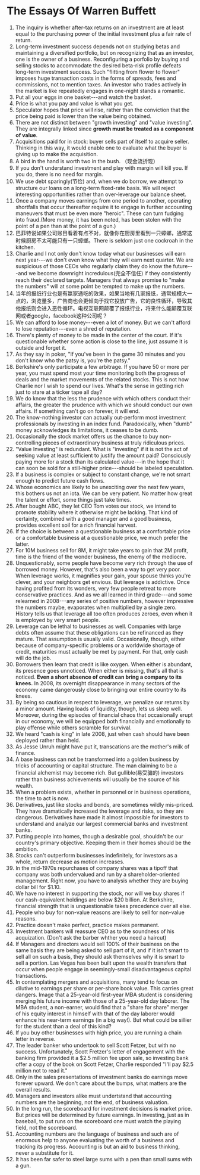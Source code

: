 # The Essays Of Warren Buffett

1. The inquiry is whether after-tax returns on an investment are at least equal to the purchasing power of the initial investment plus a fair rate of return. 
2. Long-term investment success depends not on studying betas and maintaining a diversified portfolio, but on recognizing that as an investor, one is the owner of a business. Reconfiguring a porfolio by buying and selling stocks to accommodate the desired beta-risk profile defeats long-term investment success. Such "flitting from flower to flower" imposes huge transaction costs in the forms of spreads, fees and commissions, not to mention taxes. An investor who trades actively in the market is like repeatedly engages in one-night stands a romantic. 
3. Put all your eggs in one basket---and watch the basket.
4. Price is what you pay and value is what you get. 
5. Speculator hopes that price will rise, rather than the conviction that the price being paid is lower than the value being obtained. 
6. There are not distinct between "growth investing" and "value investing". They are integrally linked since **growth must be treated as a component of value**.
7. Acquisitions paid for in stock: buyer sells part of itself to acquire seller. Thinking in this way, it would enable one to evaluate what the buyer is giving up to make the acquisition. 
8. A bird in the hand is worth two in the bush. （现金流折现）
9. If you don't understand investment and play with margin will kill you. If you do, there is no need for margin. 
10. We use debt sparingly(节俭) and, when we do borrow, we attempt to structure our loans on a long-term fixed-rate basis. We will reject interesting opportunities rather than over-leverage our balance sheet. 
11. Once a company moves earnings from one period to another, operating shortfalls that occur thereafter require it to engage in further accounting maneuvers that must be even more "heroic". These can turn fudging into fraud.(More money, it has been noted, has been stolen with the point of a pen than at the point of a gun.)
12. 巴菲特说如果公司账目看着有点不对，就像你在厨房里看到一只蟑螂，通常这时候厨房不太可能只有一只蟑螂。There is seldom just one cockroah in the kitchen. 
13. Charlie and I not only don't know today what our businesses will earn next year---we don't even know what they will earn next quarter. We are suspicious of those CEOs who regularly claim they do know the future---and we become downright incredulous(完全不信任) if they consistently reach their declared targets. Managers that always promise to "make the numbers" will at some point be tempted to make up the numbers. 
14. 当年的报纸行业也是有赢家通吃的效果，如果当地有几家报纸，通常规模大一点的，浏览量多，广告商也会更倾向于找它投放广告，它的良性循环，导致其他报纸则会进入恶性循环。电视互联网颠覆了报纸行业，将来什么能颠覆互联网或者google，facebook这种公司呢？
15. We can afford to lose money---even a lot of money. But we can't afford to lose reputation---even a shred of reputation.
16. There's plenty of money to be made in the center of the court. If it's questionable whether some action is close to the line, just assume it is outside and forget it.
17. As they say in poker, "If you've been in the game 30 minutes and you don't know who the patsy is, you're the patsy."
18. Berkshire's only participate a few arbitrage. If you have 50 or more per year, you must spend most your time monitoring both the progress of deals and the market movements of the related stocks. This is not how Charlie nor I wish to spend our lives. What's the sense in getting rich just to stare at a ticker tape all day?
19. We do know that the less the prudence with which others conduct their affairs, the greater the prudence with which we should conduct our own affairs. If something can't go on forever, it will end. 
20. The know-nothing investor can actually out-perform most investment professionals by investing in an index fund. Paradoxically, when "dumb" money acknowledges its limitations, it ceases to be dumb. 
21. Occasionally the stock market offers us the chance to buy non-controlling pieces of extraordinary business at truly ridiculous prices. 
22. "Value Investing" is redundant. What is "investing" if it is not the act of seeking value at least sufficient to justify the amount paid? Consciously paying more for a stock than its calculated value---in the hope that it can soon be sold for a still-higher price---should be labeled speculation. 
23. If a business is complex or subject to constant change, we're not smart enough to predict future cash flows.
24. Whose economics are likely to be unexciting over the next few years, this bothers us not an iota. We can be very patient. No matter how great the talent or effort, some things just take times. 
25. After bought ABC, they let CEO Tom votes our stock, we intend to promote stability where it otherwise might be lacking. That kind of certainty, combined with a good manager and a good business, provides excellent soil for a rich financial harvest. 
26. If the choice is between a questionable business at a comfortable price or a comfortable business at a questionable price, we much prefer the latter. 
27. For 10M business sell for 8M, it might take years to gain that 2M profit, time is the friend of the wonder business, the enemy of the mediocre. 
28. Unquestionably, some people have become very rich through the use of borrowed money. However, that's also been a way to get very poor. When leverage works, it magnifies your gain, your spouse thinks you're clever, and your neighbors get envious. But leverage is addictive. Once having profited from its wonders, very few people retreat to more conservative practices. And as we all learned in third grade---and some relearned in 2008---any series of positive numbers, however impressive the numbers maybe, evaporates when multiplied by a single zero. History tells us that leverage all too often produces zeroes, even when it is employed by very smart people. 
29. Leverage can be lethal to businesses as well. Companies with large debts often assume that these obligations can be refinanced as they mature. That assumption is usually valid. Occasionally, though, either because of company-specific problems or a worldwide shortage of credit, maturities must actually be met by payment. For that, only cash will do the job.
30. Borrowers then learn that credit is like oxygen. When either is abundant, its presence goes unnoticed. When either is missing, that's all that is noticed. **Even a short absence of credit can bring a company to its knees.** In 2008, its overnight disappearance in many sectors of the economy came dangerously close to bringing our entire country to its knees. 
31. By being so cautious in respect to leverage, we penalize our returns by a minor amount. Having loads of liquidity, though, lets us sleep well. Moreover, during the episodes of financial chaos that occasionally erupt in our economy, we will be equipped both financially and emotionally to play offense while others scramble for survival. 
32. We heard "cash is king" in late 2008, just when cash should have been deployed rather than held. 
33. As Jesse Unruh might have put it, transcations are the mother's milk of finance.
34. A base business can not be transformed into a golden business by tricks of accounting or capital structure. The man claiming to be a financial alchemist may become rich. But gullible(易受骗的) investors rather than business achievements will usually be the source of his wealth. 
35. When a problem exists, whether in personnel or in business operations, the time to act is now.
36. Derivatives, just like stocks and bonds, are sometimes wildly mis-priced. They have dramatically increased the leverage and risks, so they are dangerous. Derivatives have made it almost impossible for investors to understand and analyze our largest commercial banks and investment banks. 
37. Putting people into homes, though a desirable goal, shouldn't be our country's primary objective. Keeping them in their homes should be the ambition. 
38. Stocks can't outperform businesses indefinitely, for investors as a whole, return decrease as motion increases. 
39. In the mid-1970s repurchases of company shares was a tipoff that company was both undervalued and run by a shareholder-oriented management. Right now, you have to analysis whether they are buying dollar bill for $1.10. 
40. We have no interest in supporting the stock, nor will we buy shares if our cash-equivalent holdings are below $20 billion. At Berkshire, financial strength that is unquestionable takes precedence over all else. 
41. People who buy for non-value reasons are likely to sell for non-value reasons. 
42. Practice doesn't make perfect, practice makes permanent. 
43. Investment bankers will reassure CEO as to the soundness of his acquization. (Don't ask the barber whther you need a haircut)
44. If Managers and directors would sell 100% of their business on the same basis they are being asked to sell part of it, and if it isn't smart to sell all on such a basis, they should ask themselves why it is smart to sell a portion. Las Vegas has been built upon the wealth transfers that occur when people engage in seemingly-small disadvantageous capital transactions.
45. In contemplating mergers and acquisitions, many tend to focus on dilutive to earnings per share or per-share book value. This carries great dangers. Image that a 25-year-old first-year MBA student is considering merging his future income with those of a 25-year-old day laborer. The MBA student, a non-earner, would find that a "share for share" merger of his equity interest in himself with that of the day laborer would enhance his near-term earnings (in a big way!). But what could be sillier for the student than a deal of this kind?
46. If you buy other businesses with high price, you are running a chain letter in reverse. 
47. The leader banker who undertook to sell Scott Fetzer, but with no success. Unfortunately, Scott Fretzer's letter of engagement with the banking firm provided it a $2.5 million fee upon sale, so investing bank offer a copy of the book on Scott Fetzer, Charlie responded "I'll pay $2.5 million not to read it."
48. Only in the sales presentations of investment banks do earnings move forever upward. We don't care about the bumps, what matters are the overall results.
49. Managers and investors alike must undertstand that accounting numbers are the beginning, not the end, of business valuation.
50. In the long run, the scoreboard for investment decisions is market price. But prices will be determined by future earnings. In investing, just as in baseball, to put runs on the scoreboard one must watch the playing field, not the scoreboard. 
51. Accounting numbers are the language of business and such are of enormous help to anyone evaluating the worth of a business and tracking its progress. Accounting is but an aid to business thinking, never a substitute for it. 
52. It has been far safer to steel large sums with a pen than small sums with a gun. 


